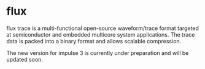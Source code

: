 # flux
flux trace is a multi-functional open-source waveform/trace format targeted at semiconductor and embedded multicore system applications. The trace data is packed into a binary format and allows scalable compression. 

The new version for impulse 3 is currently under preparation and will be updated soon.

